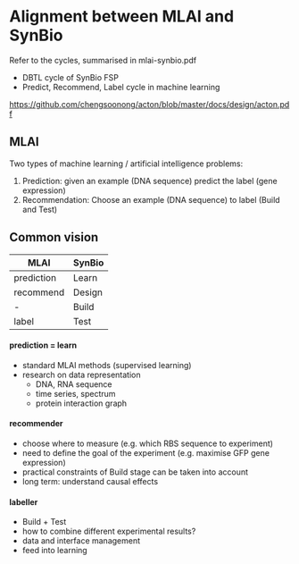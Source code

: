 # Alignment between MLAI and SynBio

Refer to the cycles, summarised in mlai-synbio.pdf

- DBTL cycle of SynBio FSP
- Predict, Recommend, Label cycle in machine learning

https://github.com/chengsoonong/acton/blob/master/docs/design/acton.pdf



## MLAI

Two types of machine learning / artificial intelligence problems:

1. Prediction: given an example (DNA sequence) predict the label (gene expression)
2. Recommendation: Choose an example (DNA sequence) to label (Build and Test)


## Common vision

| MLAI | SynBio |
| ---- | ------ |
| prediction | Learn |
| recommend | Design |
| - | Build |
| label | Test |

#### prediction = learn

- standard MLAI methods (supervised learning)
- research on data representation
  - DNA, RNA sequence
  - time series, spectrum
  - protein interaction graph

#### recommender

- choose where to measure (e.g. which RBS sequence to experiment)
- need to define the goal of the experiment (e.g. maximise GFP gene expression)
- practical constraints of Build stage can be taken into account
- long term: understand causal effects

#### labeller

- Build + Test
- how to combine different experimental results?
- data and interface management
- feed into learning
